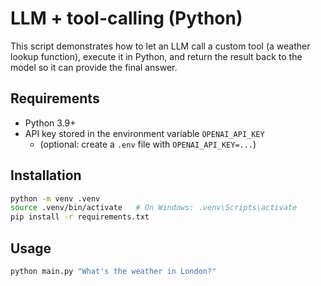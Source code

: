 # LLM + tool-calling (Python)

This script demonstrates how to let an LLM call a custom tool (a weather lookup function), 
execute it in Python, and return the result back to the model so it can provide the final answer.

## Requirements
- Python 3.9+
- API key stored in the environment variable `OPENAI_API_KEY`
  - (optional: create a `.env` file with `OPENAI_API_KEY=...`)

## Installation
```bash
python -m venv .venv
source .venv/bin/activate   # On Windows: .venv\Scripts\activate
pip install -r requirements.txt
```

## Usage
```bash
python main.py "What's the weather in London?"
```
